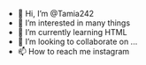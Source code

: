 - 👋 Hi, I’m @Tamia242
- 👀 I’m interested in many things
- 🌱 I’m currently learning HTML
- 💞️ I’m looking to collaborate on ...
- 📫 How to reach me instagram 

<!---
Tamia242/Tamia242 is a ✨ special ✨ repository because its `README.md` (this file) appears on your GitHub profile.
You can click the Preview link to take a look at your changes.
--->
